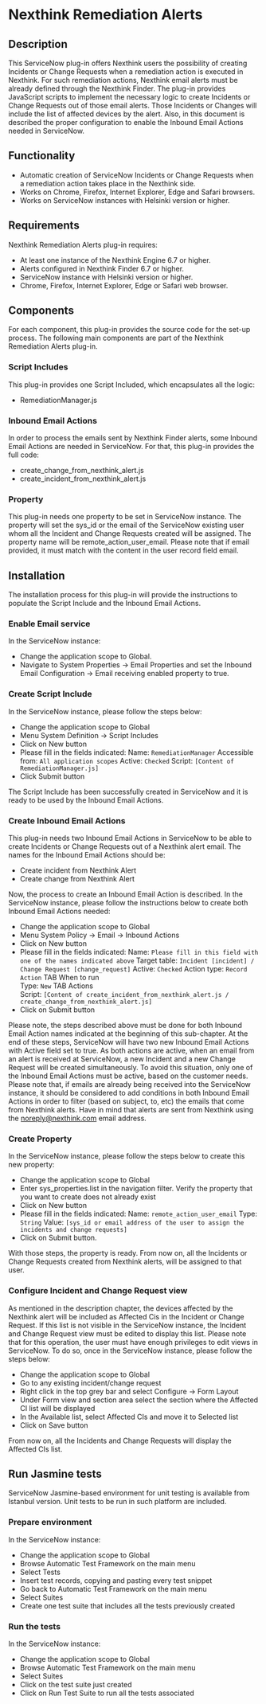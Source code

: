 # Nexthink Remediation Alerts
## Description
This ServiceNow plug-in offers Nexthink users the possibility of creating Incidents or Change Requests when a remediation action is executed in Nexthink.
For such remediation actions, Nexthink email alerts must be already defined through the Nexthink Finder.
The plug-in provides JavaScript scripts to implement the necessary logic to create Incidents or Change Requests out of those email alerts.
Those Incidents or Changes will include the list of affected devices by the alert.
Also, in this document is described the proper configuration to enable the Inbound Email Actions needed in ServiceNow.

## Functionality
- Automatic creation of ServiceNow Incidents or Change Requests when a remediation action takes place in the Nexthink side.
- Works on Chrome, Firefox, Internet Explorer, Edge and Safari browsers.
- Works on ServiceNow instances with Helsinki version or higher.

## Requirements
Nexthink Remediation Alerts plug-in requires:
- At least one instance of the Nexthink Engine 6.7 or higher.
- Alerts configured in Nexthink Finder 6.7 or higher.
- ServiceNow instance with Helsinki version or higher.
- Chrome, Firefox, Internet Explorer, Edge or Safari web browser.    

## Components
For each component, this plug-in provides the source code for the set-up process.
The following main components are part of the Nexthink Remediation Alerts plug-in.

### Script Includes
This plug-in provides one Script Included, which encapsulates all the logic:
- RemediationManager.js

### Inbound Email Actions
In order to process the emails sent by Nexthink Finder alerts, some Inbound Email Actions are needed in ServiceNow.
For that, this plug-in provides the full code: 
- create_change_from_nexthink_alert.js
- create_incident_from_nexthink_alert.js

### Property
This plug-in needs one property to be set in ServiceNow instance.
The property will set the sys_id or the email of the ServiceNow existing user whom all the Incident and Change Requests created will be assigned.
The property name will be remote_action_user_email.
Please note that if email provided, it must match with the content in the user record field email.

## Installation
The installation process for this plug-in will provide the instructions to populate the Script Include and the Inbound Email Actions.

### Enable Email service
In the ServiceNow instance:
- Change the application scope to Global.
- Navigate to System Properties -> Email Properties and set the Inbound Email Configuration -> Email receiving enabled property to true. 

### Create Script Include
In the ServiceNow instance, please follow the steps below:
- Change the application scope to Global
- Menu System Definition -> Script Includes
- Click on New button
- Please fill in the fields indicated:
  Name: `RemediationManager`
  Accessible from: `All application scopes`
  Active: `Checked`
  Script: `[Content of RemediationManager.js]`  
- Click Submit button

The Script Include has been successfully created in ServiceNow and it is ready to be used by the Inbound Email Actions.

### Create Inbound Email Actions
This plug-in needs two Inbound Email Actions in ServiceNow to be able to create Incidents or Change Requests out of a Nexthink alert email.
The names for the Inbound Email Actions should be:
- Create incident from Nexthink Alert
- Create change from Nexthink Alert

Now, the process to create an Inbound Email Action is described.
In the ServiceNow instance, please follow the instructions below to create both Inbound Email Actions needed:
- Change the application scope to Global
- Menu System Policy -> Email -> Inbound Actions
- Click on New button
- Please fill in the fields indicated:
  Name: `Please fill in this field with one of the names indicated above`
  Target table: `Incident [incident] / Change Request [change_request]`
  Active: `Checked`
  Action type: `Record Action`
  TAB When to run	
  Type: `New`
  TAB Actions	
  Script: `[Content of create_incident_from_nexthink_alert.js / create_change_from_nexthink_alert.js]`
- Click on Submit button

Please note, the steps described above must be done for both Inbound Email Action names indicated at the beginning of this sub-chapter. 
At the end of these steps, ServiceNow will have two new Inbound Email Actions with Active field set to true.
As both actions are active, when an email from an alert is received at ServiceNow, a new Incident and a new Change Request will be created simultaneously.
To avoid this situation, only one of the Inbound Email Actions must be active, based on the customer needs.
Please note that, if emails are already being received into the ServiceNow instance, it should be considered to add conditions in both Inbound Email Actions in order to filter (based on subject, to, etc) the emails that come from Nexthink alerts.
Have in mind that alerts are sent from Nexthink using the noreply@nexthink.com email address.

### Create Property
In the ServiceNow instance, please follow the steps below to create this new property:
- Change the application scope to Global
- Enter sys_properties.list in the navigation filter. Verify the property that you want to create does not already exist
- Click on New button
- Please fill in the fields indicated:
  Name: `remote_action_user_email`
  Type: `String`
  Value: `[sys_id or email address of the user to assign the incidents and change requests]`
- Click on Submit button.

With those steps, the property is ready. From now on, all the Incidents or Change Requests created from Nexthink alerts, will be assigned to that user.

### Configure Incident and Change Request view
As mentioned in the description chapter, the devices affected by the Nexthink alert will be included as Affected Cis in the Incident or Change Request.
If this list is not visible in the ServiceNow instance, the Incident and Change Request view must be edited to display this list.
Please note that for this operation, the user must have enough privileges to edit views in ServiceNow.
To do so, once in the ServiceNow instance, please follow the steps below:
- Change the application scope to Global
- Go to any existing incident/change request
- Right click in the top grey bar and select Configure -> Form Layout
- Under Form view and section area select the section where the Affected CI list will be displayed
- In the Available list, select Affected CIs and move it to Selected list
- Click on Save button

From now on, all the Incidents and Change Requests will display the Affected CIs list.

## Run Jasmine tests
ServiceNow Jasmine-based environment for unit testing is available from Istanbul version.
Unit tests to be run in such platform are included.

### Prepare environment
In the ServiceNow instance:
- Change the application scope to Global
- Browse Automatic Test Framework on the main menu
- Select Tests
- Insert test records, copying and pasting every test snippet
- Go back to Automatic Test Framework on the main menu
- Select Suites
- Create one test suite that includes all the tests previously created

### Run the tests
In the ServiceNow instance:
- Change the application scope to Global
- Browse Automatic Test Framework on the main menu
- Select Suites
- Click on the test suite just created
- Click on Run Test Suite to run all the tests associated
